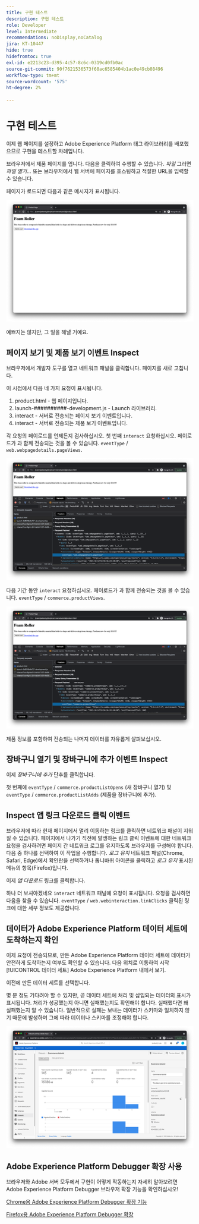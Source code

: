 ```yaml
---
title: 구현 테스트
description: 구현 테스트
role: Developer
level: Intermediate
recommendations: noDisplay,noCatalog
jira: KT-10447
hide: true
hidefromtoc: true
exl-id: e2213c23-d395-4c57-8c6c-0319cd0fb0ac
source-git-commit: 90f7621536573f60ac6585404b1ac0e49cb08496
workflow-type: tm+mt
source-wordcount: '575'
ht-degree: 2%

---
```


# 구현 테스트

이제 웹 페이지를 설정하고 Adobe Experience Platform 태그 라이브러리를 배포했으므로 구현을 테스트할 차례입니다.

브라우저에서 제품 페이지를 엽니다. 다음을 클릭하여 수행할 수 있습니다. _파일_ 그러면 _파일 열기..._ 또는 브라우저에서 웹 서버에 페이지를 호스팅하고 적절한 URL을 입력할 수 있습니다.

페이지가 로드되면 다음과 같은 메시지가 표시됩니다.

![웹 페이지](../../assets/implementation-strategy/webpage.png)

예쁘지는 않지만, 그 일을 해낼 거예요.

## 페이지 보기 및 제품 보기 이벤트 Inspect

브라우저에서 개발자 도구를 열고 네트워크 패널을 클릭합니다. 페이지를 새로 고칩니다.

이 시점에서 다음 네 가지 요청이 표시됩니다.

1. product.html - 웹 페이지입니다.
2. launch-##########-development.js - Launch 라이브러리.
3. interact - 서버로 전송되는 페이지 보기 이벤트입니다.
4. interact - 서버로 전송되는 제품 보기 이벤트입니다.

각 요청의 페이로드를 언제든지 검사하십시오. 첫 번째 `interact` 요청하십시오. 페이로드가 과 함께 전송되는 것을 볼 수 있습니다. `eventType` / `web.webpagedetails.pageViews`.

![페이지 보기 요청 검사](../../assets/implementation-strategy/webpage-page-viewed-inspection.png)

다음 기간 동안 `interact` 요청하십시오. 페이로드가 과 함께 전송되는 것을 볼 수 있습니다. `eventType` / `commerce.productViews`.

![제품 보기 요청 검사](../../assets/implementation-strategy/webpage-product-view-inspection.png)

제품 정보를 포함하여 전송되는 나머지 데이터를 자유롭게 살펴보십시오.

## 장바구니 열기 및 장바구니에 추가 이벤트 Inspect

이제 _장바구니에 추가_ 단추를 클릭합니다.

첫 번째에 `eventType` / `commerce.productListOpens` (새 장바구니 열기) 및 `eventType` / `commerce.productListAdds` (제품을 장바구니에 추가).

## Inspect 앱 링크 다운로드 클릭 이벤트

브라우저에 따라 현재 페이지에서 멀리 이동하는 링크를 클릭하면 네트워크 패널이 지워질 수 있습니다. 페이지에서 나가기 직전에 발생하는 링크 클릭 이벤트에 대한 네트워크 요청을 검사하려면 페이지 간 네트워크 로그를 유지하도록 브라우저를 구성해야 합니다. 다음 중 하나를 선택하여 이 작업을 수행합니다. _로그 유지_ 네트워크 패널(Chrome, Safari, Edge)에서 확인란을 선택하거나 톱니바퀴 아이콘을 클릭하고 _로그 유지_ 표시된 메뉴의 항목(Firefox)입니다.

이제 _앱 다운로드_ 링크를 클릭합니다.

하나 더 보셔야겠네요 `interact` 네트워크 패널에 요청이 표시됩니다. 요청을 검사하면 다음을 찾을 수 있습니다. `eventType` / `web.webinteraction.linkClicks` 클릭된 링크에 대한 세부 정보도 제공합니다.

## 데이터가 Adobe Experience Platform 데이터 세트에 도착하는지 확인

이제 요청이 전송되므로, 만든 Adobe Experience Platform 데이터 세트에 데이터가 안전하게 도착하는지 여부도 확인할 수 있습니다. 다음 위치로 이동하여 시작 [!UICONTROL 데이터 세트] Adobe Experience Platform 내에서 보기.

이전에 만든 데이터 세트를 선택합니다.

몇 분 정도 기다려야 할 수 있지만, 곧 데이터 세트에 처리 및 삽입되는 데이터의 표시가 표시됩니다. 처리가 성공했는지 아니면 실패했는지도 확인해야 합니다. 실패했다면 왜 실패했는지 알 수 있습니다. 일반적으로 실패는 보내는 데이터가 스키마와 일치하지 않기 때문에 발생하며 그에 따라 데이터나 스키마를 조정해야 합니다.

![데이터 세트 수집](../../assets/implementation-strategy/dataset-ingestion.png)

## Adobe Experience Platform Debugger 확장 사용

브라우저와 Adobe 서버 모두에서 구현이 어떻게 작동하는지 자세히 알아보려면 Adobe Experience Platform Debugger 브라우저 확장 기능을 확인하십시오!

[Chrome용 Adobe Experience Platform Debugger 확장 기능](https://chrome.google.com/webstore/detail/adobe-experience-platform/bfnnokhpnncpkdmbokanobigaccjkpob)

[Firefox용 Adobe Experience Platform Debugger 확장](https://addons.mozilla.org/ko-KR/firefox/addon/adobe-experience-platform-dbg/)
